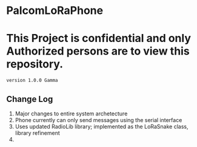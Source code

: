 # PalcomLoRaPhone
<h1><b>This Project is confidential and only Authorized persons are to view this repository.</b></h1>
<code>version 1.0.0 Gamma</code>

<h2>Change Log</h2>
<ol>
<li>Major changes to entire system archetecture</li>
<li>Phone currently can only send messages using the serial interface</li>
<li>Uses updated RadioLib library; implemented as the LoRaSnake class, library refinement<li>
</ol>
